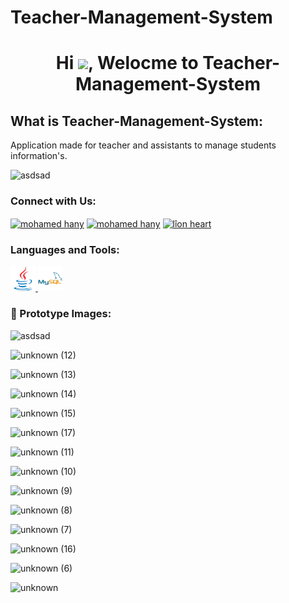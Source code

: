 # Teacher-Management-System
<h1 align="center">Hi <img src="https://raw.githubusercontent.com/MartinHeinz/MartinHeinz/master/wave.gif" width="30px">, Welocme to Teacher-Management-System</h1>

<h2 align="left">What is Teacher-Management-System:</h3>
<p>Application made for teacher and assistants to manage students information's.</p>

<!-- cover -->
![asdsad](https://user-images.githubusercontent.com/73343985/153929827-f00c7140-56b0-4122-8223-fd8040da0574.png)

<h3 align="left">Connect with Us:</h3>
<p align="left">
<a href="https://www.linkedin.com/in/mohamed-fahmy-398842199" target="blank"><img align="center" src="https://raw.githubusercontent.com/rahuldkjain/github-profile-readme-generator/master/src/images/icons/Social/linked-in-alt.svg" alt="mohamed hany" height="30" width="40" /></a>
<a href="https://www.facebook.com/mohamed.fahmy.fcih/" target="blank"><img align="center" src="https://raw.githubusercontent.com/rahuldkjain/github-profile-readme-generator/master/src/images/icons/Social/facebook.svg" alt="mohamed hany" height="30" width="40" /></a>
<a href="https://www.youtube.com/channel/UCLHvV0sHeaYtDfK6o6xf3uw" target="blank"><img align="center" src="https://raw.githubusercontent.com/rahuldkjain/github-profile-readme-generator/master/src/images/icons/Social/youtube.svg" alt="lîon heart" height="30" width="40" /></a>
</p>

<h3 align="left">Languages and Tools:</h3>
<p align="left"> <a href="https://www.java.com" target="_blank" rel="noreferrer"> <img src="https://raw.githubusercontent.com/devicons/devicon/master/icons/java/java-original.svg" alt="java" width="40" height="40"/> <a href="https://www.mysql.com/" target="_blank" rel="noreferrer"> <img src="https://raw.githubusercontent.com/devicons/devicon/master/icons/mysql/mysql-original-wordmark.svg" alt="mysql" width="40" height="40"/> </a> </a> 
</p>

<h3 align="left">📸 Prototype Images:</h3>

![asdsad](https://user-images.githubusercontent.com/73343985/153929868-3807b966-c377-4578-ae67-20a69fccf3c9.png)


![unknown (12)](https://user-images.githubusercontent.com/73343985/153929916-41a5d49e-d3dc-491d-9e2b-53496f98b515.png)

![unknown (13)](https://user-images.githubusercontent.com/73343985/153929932-a089c50c-898c-4ccb-987a-c3de0877b7c6.png)

![unknown (14)](https://user-images.githubusercontent.com/73343985/153929954-8f4ff17d-0d15-497d-86d8-254c72dc865f.png)

![unknown (15)](https://user-images.githubusercontent.com/73343985/153929960-553fbfc3-f896-4ef0-879f-ae62ccbd9b3d.png)

![unknown (17)](https://user-images.githubusercontent.com/73343985/153929992-ff166874-8cd2-484e-81aa-e5d381a17a4f.png)

![unknown (11)](https://user-images.githubusercontent.com/73343985/153930002-2c44ec93-e18e-4dcb-b6a3-16aaabecf54d.png)

![unknown (10)](https://user-images.githubusercontent.com/73343985/153930007-71c9a7eb-b977-421d-bb2f-1cf62ecd7af5.png)

![unknown (9)](https://user-images.githubusercontent.com/73343985/153930014-39536727-4cf8-4beb-a54b-09356b8e4ba4.png)

![unknown (8)](https://user-images.githubusercontent.com/73343985/153930022-06111fab-2606-44af-a47c-5f67e9e0ef40.png)

![unknown (7)](https://user-images.githubusercontent.com/73343985/153930025-5929a0e8-ba14-4bc8-bde0-161a6588bb4c.png)

![unknown (16)](https://user-images.githubusercontent.com/73343985/153929972-846c9d4c-fe85-4c62-8bc5-74e545ff18ad.png)

![unknown (6)](https://user-images.githubusercontent.com/73343985/153930047-83d947d9-4046-441f-a8c0-54cf50c74704.png)

![unknown](https://user-images.githubusercontent.com/73343985/153929894-334e0916-a975-4d8d-8aef-dd9c80fac9be.png)

